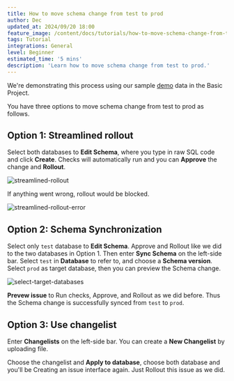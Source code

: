 ```yaml
---
title: How to move schema change from test to prod
author: Dec
updated_at: 2024/09/20 18:00
feature_image: /content/docs/tutorials/how-to-move-schema-change-from-test-to-prod/feature.webp
tags: Tutorial
integrations: General
level: Beginner
estimated_time: '5 mins'
description: 'Learn how to move schema change from test to prod.'
---
```


We're demonstrating this process using our sample [demo](https://demo.bytebase.com/) data in the Basic Project.

You have three options to move schema change from test to prod as follows.

## Option 1: Streamlined rollout

Select both databases to **Edit Schema**, where you type in raw SQL code and click **Create**. Checks will automatically run and you can **Approve** the change and **Rollout**.

![streamlined-rollout](content/docs/tutorials/how-to-move-schema-change-from-test-to-prod/streamlined-rollout.webp)

If anything went wrong, rollout would be blocked.

![streamlined-rollout-error](content/docs/tutorials/how-to-move-schema-change-from-test-to-prod/streamlined-rollout-error.webp)

## Option 2: Schema Synchronization

Select only `test` database to **Edit Schema**. Approve and Rollout like we did to the two databases in Option 1. Then enter **Sync Schema** on the left-side bar. Select `test` in **Database** to refer to, and choose a **Schema version**. Select `prod` as target database, then you can preview the Schema change.

![select-target-databases](content/docs/tutorials/how-to-move-schema-change-from-test-to-prod/select-target-databases.webp)

**Prevew issue** to Run checks, Approve, and Rollout as we did before. Thus the Schema change is successfully synced from `test` to `prod`.

## Option 3: Use changelist

Enter **Changelists** on the left-side bar. You can create a **New Changelist** by uploading file.

Choose the changelist and **Apply to database**, choose both database and you'll be Creating an issue interface again. Just Rollout this issue as we did.